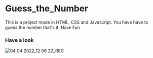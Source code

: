 # Guess_the_Number
This is a project made in HTML, CSS and Javascript. You have have to guess the number that's it. Have Fun 
### Have a look
![04 04 2022_12 08 22_REC](https://user-images.githubusercontent.com/54958082/161487587-2e87d28a-372d-4613-af18-ef96591e4dab.png)
